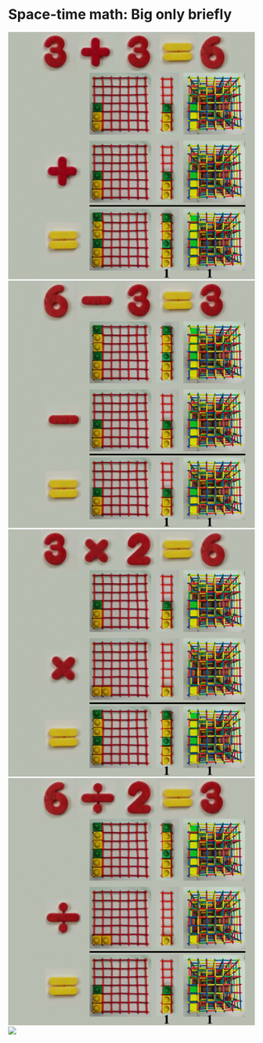 # Space-time math: Big only briefly

![](../img/dynamic_d3_r_plus.gif)
![](../img/dynamic_d3_r_minus.gif)
![](../img/dynamic_d3_r_times.gif)
![](../img/dynamic_d3_r_div.gif)
![](../img/dynamic_d3_r_plus_times_minus_div.gif)
